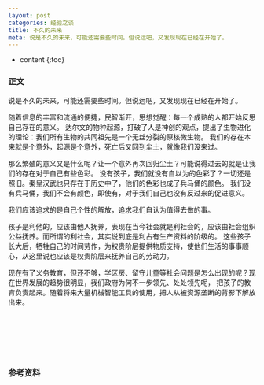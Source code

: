 ```yaml
---
layout: post
categories: 经验之谈
title: 不久的未来
meta: 说是不久的未来，可能还需要些时间。但说远吧，又发现现在已经在开始了。
---
```

* content
{:toc}

### 正文

说是不久的未来，可能还需要些时间。但说远吧，又发现现在已经在开始了。

随着信息的丰富和流通的便捷，民智渐开，思想觉醒：每一个成熟的人都开始反思自己存在的意义。
达尔文的物种起源，打破了人是神创的观点，提出了生物进化的理论：我们所有生物的共同祖先是一个无丝分裂的原核微生物。
我们的存在本来就是个意外，起源是个意外，死亡后又回到尘土，就像我们没来过。

那么繁殖的意义又是什么呢？让一个意外再次回归尘土？可能说得过去的就是让我们的存在对于自己有些色彩。
没有孩子，我们就没有自以为的色彩了？一切还是照旧。秦皇汉武也只存在于历史中了，他们的色彩也成了兵马俑的颜色。
我们没有兵马俑，我们不会有颜色，即使有，对于我们自己也没有反过来的促进意义。

我们应该追求的是自己个性的解放，追求我们自认为值得去做的事。

孩子是利他的，应该由他人抚养，表现在当今社会就是利社会的，应该由社会组织公益抚养。而所谓的利社会，其实说到底是利占有生产资料的阶级的。
这些孩子长大后，牺牲自己的时间劳作，为权贵阶层提供物质支持，使他们生活的事事顺心，从这里说也应该是权贵阶层来抚养自己的劳动力。

现在有了义务教育，但还不够，学区房、留守儿童等社会问题是怎么出现的呢？现在世界发展的趋势很明显，我们政府为何不一步领先、处处领先呢，
把孩子的教育负责起来。随着将来大量机械智能工具的使用，把人从被资源垄断的背影下解放出来。

<br/><br/><br/><br/><br/>
### 参考资料



